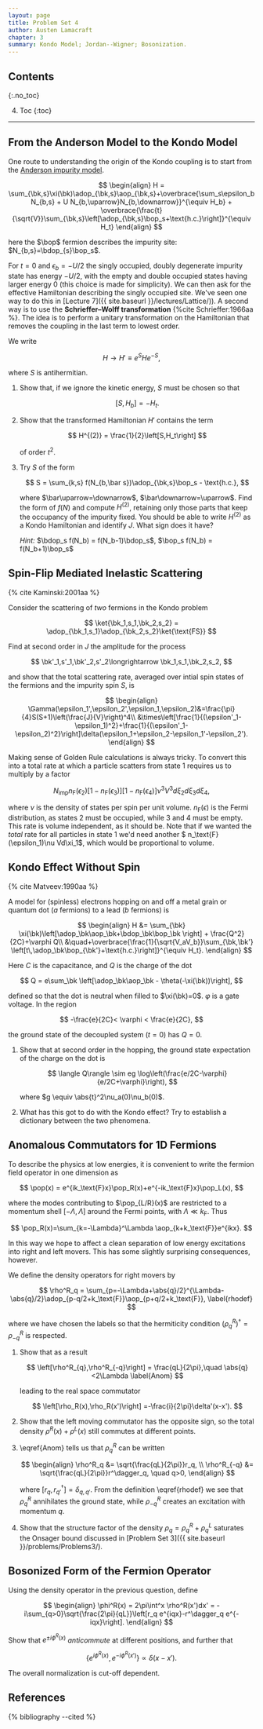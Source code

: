 ```yaml
---
layout: page
title: Problem Set 4
author: Austen Lamacraft
chapter: 3
summary: Kondo Model; Jordan--Wigner; Bosonization.
---
```


## Contents
{:.no_toc}

4. Toc
{:toc}

---


## From the Anderson Model to the Kondo Model

One route to understanding the origin of the Kondo coupling is to start from the [Anderson impurity model](https://en.wikipedia.org/wiki/Anderson_impurity_model).

$$
\begin{align}
H = \sum_{\bk,s}\xi(\bk)\adop_{\bk,s}\aop_{\bk,s}+\overbrace{\sum_s\epsilon_b N_{b,s} + U N_{b,\uparrow}N_{b,\downarrow}}^{\equiv H_b} + \overbrace{\frac{t}{\sqrt{V}}\sum_{\bk,s}\left[\adop_{\bk,s}\bop_s+\text{h.c.}\right]}^{\equiv H_t}
\end{align}
$$

here the $\bop$ fermion describes the impurity site: $N_{b,s}=\bdop_{s}\bop_s$.

For $t=0$ and $\epsilon_b=-U/2$ the singly occupied, doubly degenerate impurity state has energy $-U/2$, with the empty and double occupied states having larger energy $0$ (this choice is made for simplicity). We can then ask for the effective Hamiltonian describing the singly occupied site. We've seen one way to do this in [Lecture 7]({{ site.baseurl }}/lectures/Lattice/)). A second way is to use the __Schrieffer–Wolff transformation__ {%cite Schrieffer:1966aa %}. The idea is to perform a unitary transformation on the Hamiltonian that removes the coupling in the last term to lowest order.

We write

$$
H\to H'\equiv e^S H e^{-S},
$$

where $S$ is antihermitian.

1. Show that, if we ignore the kinetic energy, $S$ must be chosen so that

	$$
	\left[S, H_b\right] = - H_t.
	$$

2. Show that the transformed Hamiltonian $H'$ contains the term

	$$
	H^{(2)} = \frac{1}{2}\left[S,H_t\right]
	$$

	of order $t^2$.

3. Try $S$ of the form

	$$
	S = \sum_{k,s} f(N_{b,\bar s})\adop_{\bk,s}\bop_s - \text{h.c.},
	$$

	where $\bar\uparrow=\downarrow$, $\bar\downarrow=\uparrow$. Find the form of $f(N)$ and compute $H^{(2)}$, retaining only those parts that keep the occupancy of the impurity fixed. You should be able to write $H^{(2)}$ as a Kondo Hamiltonian and identify $J$. What sign does it have?

	_Hint:_ $\bdop_s f(N_b) = f(N_b-1)\bdop_s$, $\bop_s f(N_b) = f(N_b+1)\bop_s$

## Spin-Flip Mediated Inelastic Scattering

{% cite Kaminski:2001aa %}

Consider the scattering of _two_ fermions in the Kondo problem

$$
\ket{\bk_1,s_1,\bk_2,s_2} = \adop_{\bk_1,s_1}\adop_{\bk_2,s_2}\ket{\text{FS}}
$$

Find at second order in $J$ the amplitude for the process

$$
\bk'_1,s'_1,\bk'_2,s'_2\longrightarrow \bk_1,s_1,\bk_2,s_2,
$$

and show that the total scattering rate, averaged over intial spin states of the fermions and the impurity spin $S$, is

$$
\begin{align}
\Gamma(\epsilon_1',\epsilon_2',\epsilon_1,\epsilon_2)&=\frac{\pi}{4}S(S+1)\left(\frac{J}{V}\right)^4\\
&\times\left[\frac{1}{(\epsilon'_1-\epsilon_1)^2}+\frac{1}{(\epsilon'_1-\epsilon_2)^2}\right]\delta(\epsilon_1+\epsilon_2-\epsilon_1'-\epsilon_2').
\end{align}
$$

Making sense of Golden Rule calculations is always tricky. To convert this into a total rate at which a particle scatters from state $1$ requires us to multiply by a factor

$$
N_\text{imp} n_\text{F}(\epsilon_2)\left[1-n_\text{F}(\epsilon_3)\right]\left[1-n_\text{F}(\epsilon_4)\right]\nu^3 V^3 d\xi_2 d\xi_3 d\xi_4,
$$

where $\nu$ is the density of states per spin per unit volume. $n_\text{F}(\epsilon)$ is the Fermi distribution, as states $2$ must be occupied, while $3$ and $4$ must be empty. This rate is volume independent, as it should be. Note that if we wanted the _total_ rate for all particles in state 1 we'd need another $ n_\text{F}(\epsilon_1)\nu Vd\xi_1$, which would be proportional to volume.

## Kondo Effect Without Spin

{% cite Matveev:1990aa %}

A model for (spinless) electrons hopping on and off a metal grain or quantum dot  ($a$ fermions) to a lead  ($b$ fermions) is

$$
\begin{align}
H &= \sum_{\bk} \xi(\bk)\left[\adop_\bk\aop_\bk+\bdop_\bk\bop_\bk
\right] + \frac{Q^2}{2C}+\varphi Q\\
&\quad+\overbrace{\frac{1}{\sqrt{V_aV_b}}\sum_{\bk,\bk'} \left[t\,\adop_\bk\bop_{\bk'}+\text{h.c.}\right]}^{\equiv H_t}.
\end{align}
$$

Here $C$ is the capacitance, and $Q$ is the charge of the dot

$$
Q = e\sum_\bk \left[\adop_\bk\aop_\bk - \theta(-\xi(\bk))\right],
$$

defined so that the dot is neutral when filled to $\xi(\bk)=0$. $\varphi$ is a gate voltage. In the region

$$
-\frac{e}{2C}< \varphi < \frac{e}{2C},
$$

the ground state of the decoupled system ($t=0$) has $Q=0$.

1. Show that at second order in the hopping, the ground state 	expectation of the charge on the dot is

	$$
	\langle Q\rangle \sim eg \log\left(\frac{e/2C-\varphi}{e/2C+\varphi}\right),
	$$

	where $g \equiv \abs{t}^2\nu_a(0)\nu_b(0)$.

2. What has this got to do with the Kondo effect? Try to establish a dictionary between the two phenomena.

## Anomalous Commutators for 1D Fermions

To describe the physics at low energies, it is convenient to write the fermion field operator in one dimension as

$$
\pop(x) = e^{ik_\text{F}x}\pop_R(x)+e^{-ik_\text{F}x}\pop_L(x),
$$

where the modes contributing to $\pop_{L/R}(x)$ are restricted to a momentum shell $[-\Lambda,\Lambda]$ around the Fermi points, with $\Lambda\ll k_\text{F}$. Thus

$$
\pop_R(x)=\sum_{k=-\Lambda}^\Lambda \aop_{k+k_\text{F}}e^{ikx}.
$$

In this way we hope to affect a clean separation of low energy excitations into right and left movers. This has some slightly surprising consequences, however.

We define the density operators for right movers by

$$
\rho^R_q = \sum_{p=-\Lambda+\abs{q}/2}^{\Lambda-\abs{q}/2}\adop_{p-q/2+k_\text{F}}\aop_{p+q/2+k_\text{F}},
\label{rhodef}
$$

where we have chosen the labels so that the hermiticity condition $\left(\rho^R_q\right)^\dagger=\rho^R_{-q}$ is respected.

1. Show that as a result

	$$
	\left[\rho^R_{q},\rho^R_{-q}\right] = \frac{qL}{2\pi},\quad \abs{q}<2\Lambda
	\label{Anom}
	$$

	leading to the real space commutator

	$$
	\left[\rho_R(x),\rho_R(x')\right] =-\frac{i}{2\pi}\delta'(x-x').
	$$

2. Show that the left moving commutator has the opposite sign, so the total density $\rho^R(x)+\rho^L(x)$ still commutes at different points.

3. \eqref{Anom} tells us that $\rho^R_q$ can be written

	$$
	\begin{align}
	\rho^R_q &= \sqrt{\frac{qL}{2\pi}}r_q, \\
	\rho^R_{-q} &= \sqrt{\frac{qL}{2\pi}}r^\dagger_q, \quad q>0,
	\end{align}
	$$

	where $\left[r_q,r_{q'}^\dagger\right]=\delta_{q,q'}$. From the definition \eqref{rhodef} we see that $\rho_q^R$ annihilates the ground state, while $\rho^R_{-q}$ creates an excitation with momentum $q$.

4. Show that the structure factor of the density $\rho_q = \rho^R_q+\rho^L_q$ saturates the Onsager bound discussed in [Problem Set 3]({{ site.baseurl }}/problems/Problems3/).

## Bosonized Form of the Fermion Operator

Using the density operator in the previous question, define

$$
\begin{align}
\phi^R(x) = 2\pi\int^x \rho^R(x')dx' = -i\sum_{q>0}\sqrt{\frac{2\pi}{qL}}\left[r_q e^{iqx}-r^\dagger_q e^{-iqx}\right].
\end{align}
$$

Show that $e^{\pm i\phi^R(x)}$ _anticommute_ at different positions, and further that

$$
\left\{e^{i\phi^R(x)},e^{-i\phi^R(x')}\right\}\propto \delta(x-x').
$$

The overall normalization is cut-off dependent.

References
----------

{% bibliography --cited %}
